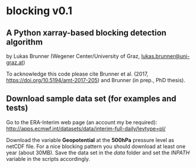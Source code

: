 blocking v0.1
=============

A Python xarray-based blocking detection algorithm
--------------------------------------------------

by Lukas Brunner (Wegener Center/University of Graz,
lukas.brunner@uni-graz.at)

To acknowledge this code please cite Brunner et al. (2017,
https://doi.org/10.5194/amt-2017-205) and Brunner (in prep., PhD thesis).


Download sample data set (for examples and tests)
-------------------------------------------------

Go to the ERA-Interim web page (an account my be required):
http://apps.ecmwf.int/datasets/data/interim-full-daily/levtype=pl/

Download the variable **Geopotential** at the **500hPa** pressure level as netCDF file. For a nice blocking pattern you should download at least one year (about 30MB). Save the data set in the _data_ folder and set the _INPATH_ variable in the scripts accordingly.
